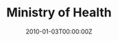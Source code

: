 ---
title: Ministry of Health
summary: 
# tags: ["VSTM", "Cognitive"]
date: "2010-01-03T00:00:00Z"

# Optional external URL for project (replaces project detail page).
external_link: "https://www.moh.gov.cy/moh/moh.nsf/contact_en/contact_en?OpenDocument"

image:
  caption: 
  focal_point: 

# links:
# - icon: twitter
#  icon_pack: fab
#  name: Follow
#  url: ""https://twitter.com/georgecushen
# url_code: ""
# url_pdf: ""
# url_slides: ""
# url_video: ""

# Slides (optional).
#   Associate this project with Markdown slides.
#   Simply enter your slide deck's filename without extension.
#   E.g. `slides = "example-slides"` references `content/slides/example-slides.md`.
#   Otherwise, set `slides = ""`.
# slides: ""
---
